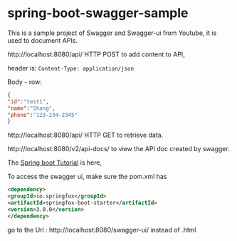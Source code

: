 # spring-boot-swagger-sample

This is a sample project of Swagger and Swagger-ui from Youtube, it is used to document APIs.

http://localhost:8080/api/ HTTP POST to add content to API,

header is: `Content-Type: application/json`

Body - row:
``` json
{
"id":"test1",
"name":"Shang",
"phone":"123-234-2345"
}
```

http://localhost:8080/api/ HTTP GET to retrieve data.

http://localhost:8080/v2/api-docs/ to view the API doc created by swagger.

The 
[Spring boot Tutorial](https://www.youtube.com/watch?v=gduKpLW_vdY&ab_channel=JavaBrains) is here,

To access the swagger ui,
make sure the pom.xml has 

```xml
<dependency>
<groupId>io.springfox</groupId>
<artifactId>springfox-boot-starter</artifactId>
<version>3.0.0</version>
</dependency>
```

go to the Url : http://localhost:8080/swagger-ui/
instead of .html